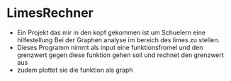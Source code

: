 # LimesRechner
- Ein Projekt das mir in den kopf gekommen ist um Schuelern eine hilfestellung Bei der Graphen analyse im bereich des limes zu stellen.
- Dieses Programm nimmt als input eine funktionsfromel und den grenzwert gegen diese funktion gehen soll und rechnet den grenzwert aus
- zudem plottet sie die funktion als graph 
